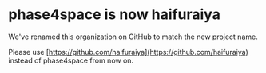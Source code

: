 # phase4space is now haifuraiya

We've renamed this organization on GitHub to match the new project name.

Please use [https://github.com/haifuraiya](https://github.com/haifuraiya) instead of phase4space from now on.
